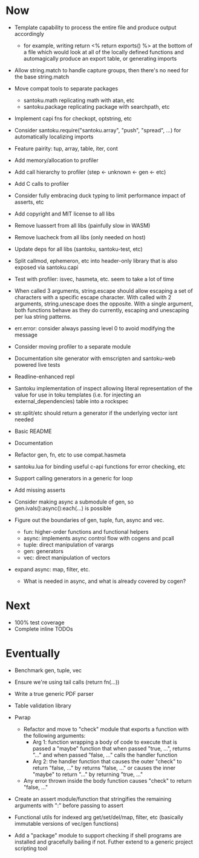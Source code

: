 # Now

- Template capability to process the entire file and produce output accordingly
  - for example, writing return <% return exports() %> at the bottom of a file
    which would look at all of the locally defined functions and automagically
    produce an export table, or generating imports

- Allow string.match to handle capture groups, then there's no need for the base
  string.match

- Move compat tools to separate packages
    - santoku.math replicating math with atan, etc
    - santoku.package replicating package with searchpath, etc

- Implement capi fns for checkopt, optstring, etc

- Consider santoku.require("santoku.array", "push", "spread", ...) for
  automatically localizing imports

- Feature pairity: tup, array, table, iter, cont

- Add memory/allocation to profiler
- Add call hierarchy to profiler (step <- unknown <- gen <- etc)
- Add C calls to profiler

- Consider fully embracing duck typing to limit performance impact of asserts,
  etc
- Add copyright and MIT license to all libs
- Remove luassert from all libs (painfully slow in WASM)
- Remove luacheck from all libs (only needed on host)
- Update deps for all libs (santoku, santoku-test, etc)
- Split callmod, ephemeron, etc into header-only library that is also exposed
  via santoku.capi
- Test with profiler: isvec, hasmeta, etc. seem to take a lot of time

- When called 3 arguments, string.escape should allow escaping a set of
  characters with a specific escape character. With called with 2 arguments,
  string.unescape does the opposite. With a single argument, both functions
  behave as they do currently, escaping and unescaping per lua string patterns.

- err.error: consider always passing level 0 to avoid modifying the message
- Consider moving profiler to a separate module

- Documentation site generator with emscripten and santoku-web powered live
  tests
- Readline-enhanced repl

- Santoku implementation of inspect allowing literal representation of the value
  for use in toku templates (i.e. for injecting an external_dependencies) table
  into a rockspec

- str.split/etc should return a generator if the underlying vector isnt needed

- Basic README
- Documentation
- Refactor gen, fn, etc to use compat.hasmeta

- santoku.lua for binding useful c-api functions for error checking, etc

- Support calling generators in a generic for loop

- Add missing asserts

- Consider making async a submodule of gen, so gen.ivals():async():each(...) is
  possible

- Figure out the boundaries of gen, tuple, fun, async and vec.
  - fun: higher-order functions and functional helpers
  - async: implements async control flow with cogens and pcall
  - tuple: direct manipulation of varargs
  - gen: generators
  - vec: direct manipulation of vectors

- expand async: map, filter, etc.
    - What is needed in async, and what is already covered by cogen?

# Next

- 100% test coverage
- Complete inline TODOs

# Eventually

- Benchmark gen, tuple, vec

- Ensure we're using tail calls (return fn(...))

- Write a true generic PDF parser

- Table validation library

- Pwrap
    - Refactor and move to "check" module that exports a function with the
      following arguments:
        - Arg 1: function wrapping a body of code to execute that is passed a
          "maybe" function that when passed "true, ...", returns "..." and when
          passed "false, ..." calls the handler function
        - Arg 2: the handler function that causes the outer "check" to return
          "false, ..." by returns "false, ..." or causes the inner "maybe" to
          return "..." by returning "true, ..."
    - Any error thrown inside the body function causes "check" to return "false,
      ..."

- Create an assert module/function that stringifies the remaining arguments with
  ":" before passing to assert

- Functional utils for indexed arg get/set/del/map, filter, etc (basically
  immutable versions of vec/gen functions)

- Add a "package" module to support checking if shell programs are installed and
  gracefully bailing if not. Futher extend to a generic project scripting tool
